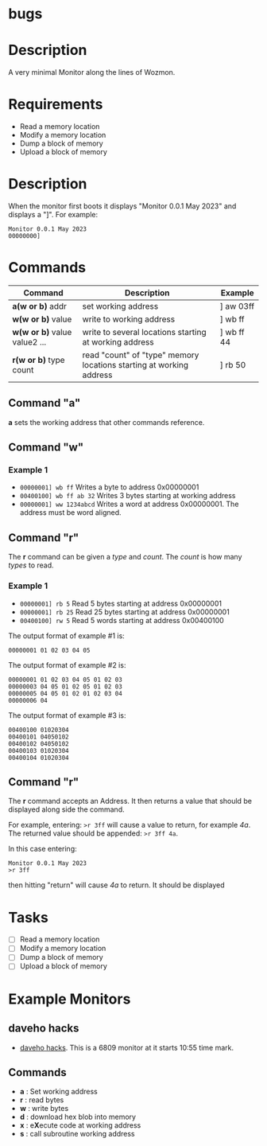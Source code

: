 # bugs

# Description
A very minimal Monitor along the lines of Wozmon.

# Requirements
- Read a memory location
- Modify a memory location
- Dump a block of memory
- Upload a block of memory

# Description
When the monitor first boots it displays "Monitor 0.0.1 May 2023" and displays a "]". For example:
```
Monitor 0.0.1 May 2023
00000000]
```

# Commands
| Command | Description            | Example  |
|   ---   |   ---                  |  ---     |
| **a(w or b)** addr      | set working address | ] aw 03ff |
| **w(w or b)** value      | write to working address | ] wb ff |
| **w(w or b)** value value2 ...      | write to several locations starting at working address | ] wb ff 44 |
| **r(w or b)** type count      | read "count" of "type" memory locations starting at working address | ] rb 50 |

## Command "a"
**a** sets the working address that other commands reference.

## Command "w"

### Example 1
- ```00000001] wb ff``` Writes a byte to address 0x00000001
- ```00400100] wb ff ab 32``` Writes 3 bytes starting at working address
- ```00000001] ww 1234abcd``` Writes a word at address 0x00000001. The address must be word aligned.

## Command "r"
The **r** command can be given a *type* and *count*. The *count* is how many *types* to read.

### Example 1
- ```00000001] rb 5``` Read 5 bytes starting at address 0x00000001
- ```00000001] rb 25``` Read 25 bytes starting at address 0x00000001
- ```00400100] rw 5``` Read 5 words starting at address 0x00400100

The output format of example #1 is:
```
00000001 01 02 03 04 05
```

The output format of example #2 is:
```
00000001 01 02 03 04 05 01 02 03
00000003 04 05 01 02 05 01 02 03
00000005 04 05 01 02 01 02 03 04
00000006 04
```

The output format of example #3 is:
```
00400100 01020304
00400101 04050102
00400102 04050102
00400103 01020304
00400104 01020304
```

## Command "r"
The **r** command accepts an Address. It then returns a value that should be displayed along side the command.

For example, entering: ```>r 3ff``` will cause a value to return, for example *4a*. The returned value should be appended: ```>r 3ff 4a```.

In this case entering:
```
Monitor 0.0.1 May 2023
>r 3ff
```
then hitting "return" will cause *4a* to return. It should be displayed


# Tasks
- [ ] Read a memory location
- [ ] Modify a memory location
- [ ] Dump a block of memory
- [ ] Upload a block of memory

# Example Monitors

## daveho hacks
- [daveho hacks](https://www.youtube.com/watch?v=e-CLhZKH1Es). This is a 6809 monitor at it starts 10:55 time mark.

## Commands
- **a** : Set working address
- **r** : read bytes
- **w** : write bytes
- **d** : download hex blob into memory
- **x** : e**X**ecute code at working address
- **s** : call subroutine working address

